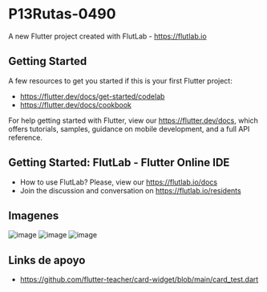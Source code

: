 # P13Rutas-0490

A new Flutter project created with FlutLab - https://flutlab.io

## Getting Started

A few resources to get you started if this is your first Flutter project:

- https://flutter.dev/docs/get-started/codelab
- https://flutter.dev/docs/cookbook

For help getting started with Flutter, view our
https://flutter.dev/docs, which offers tutorials,
samples, guidance on mobile development, and a full API reference.

## Getting Started: FlutLab - Flutter Online IDE

- How to use FlutLab? Please, view our https://flutlab.io/docs
- Join the discussion and conversation on https://flutlab.io/residents

## Imagenes
![image](https://github.com/LGonzalezMendoza/Act14-ios/assets/143547970/791904db-1f43-4b82-b7ac-a4f73f54294a)
![image](https://github.com/LGonzalezMendoza/Act14-ios/assets/143547970/95754679-d77f-4211-9fd0-156e8b47f5ce)
![image](https://github.com/LGonzalezMendoza/Act14-Android/assets/143547970/5d28b5c0-a74d-4f43-ad35-42c9b277cd3c)





## Links de apoyo
- https://github.com/flutter-teacher/card-widget/blob/main/card_test.dart
